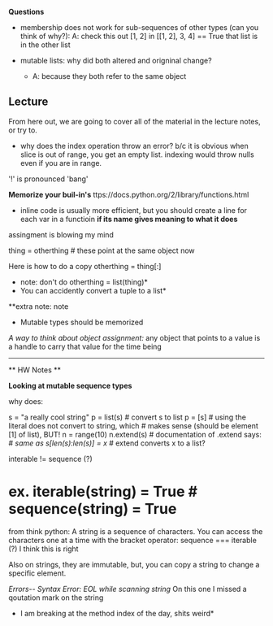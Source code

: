 **Questions**

+   membership does not work for sub-sequences of other types (can you think of why?):
A: check this out [1, 2] in [[1, 2], 3, 4] == True
that list is in the other list

+ mutable lists: why did both altered and origninal change?
    * A: because they both refer to the same object

Lecture
----

From here out, we are going to cover all of the material in the lecture notes, or try to.

+ why does the index operation throw an error? b/c it is obvious when slice is out of range, you get an empty list. indexing would throw nulls even if you are in range.

'!' is pronounced 'bang'

**Memorize your buil-in's**
ttps://docs.python.org/2/library/functions.html

+ inline code is usually more efficient, but you should create a line for each var in a functioin **if its name gives meaning to what it does**

assingment is blowing my mind

thing = otherthing # these point at the same object now

Here is how to do a copy otherthing = thing[:]
* note: don't do otherthing = list(thing)*
* You can accidently convert a tuple to a list*

**extra note: note

+ Mutable types should be memorized

*A way to think about object assignment:* any object that points to a value is a handle to carry that value for the time being


---

** HW Notes **

**Looking at mutable sequence types**

why does:

s = "a really cool string"
p = list(s) # convert s to list
p = [s] # using the literal does not convert to string, which
        # makes sense (should be element [1] of list), BUT!
n = range(10)
n.extend(s) # documentation of .extend says: 
            #  *same as s[len(s):len(s)] = x*
            # extend converts x to a list?

interable != sequence (?) 
# ex. iterable(string) = True # sequence(string) = True
from think python: A string is a sequence of characters. You can access the characters one at a time with the
bracket operator:
sequence === iterable (?) I think this is right

Also on strings, they are immutable, but, you can copy a string
to change a specific element.

*Errors-- Syntax Error: EOL while scanning string*
On this one I missed a qoutation mark on the string

* I am breaking at the method index of the day, shits weird*